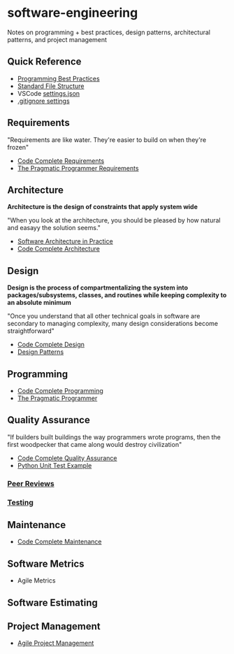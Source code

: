 # software-engineering

Notes on programming + best practices, design patterns, architectural patterns, and project management

## Quick Reference

* [Programming Best Practices](./quick_reference/PROGRAMMING.md)
* [Standard File Structure](./quick_reference/Example-Project)
* VSCode [settings.json](./quick_reference/IDEs.md)
* [.gitignore settings](./quick_reference/GITIGNORE.md)

## Requirements

"Requirements are like water. They're easier to build on when they're frozen"

* [Code Complete Requirements](./books/code_complete/prereqs/requirements)
* [The Pragmatic Programmer Requirements](./books/pragmatic_programmer/CHAPTER_7.md)

## Architecture

**Architecture is the design of constraints that apply system wide**

"When you look at the architecture, you should be pleased by how natural and easayy the solution seems."

* [Software Architecture in Practice](./books/software_architecture_in_practice)
* [Code Complete Architecture](./books/code_complete/prereqs/architecture)

## Design

**Design is the process of compartmentalizing the system into packages/subsystems, classes, and routines while keeping complexity to an absolute minimum**

"Once you understand that all other technical goals in software are secondary to managing complexity, many design considerations become straightforward"

* [Code Complete Design](./books/code_complete/design)
* [Design Patterns](./books/design_patterns)

## Programming

* [Code Complete Programming](./books/code_complete/programming)
* [The Pragmatic Programmer](./books/pragmatic_programmer)

## Quality Assurance

"If builders built buildings the way programmers wrote programs, then the first woodpecker that came along would destroy civilization"

* [Code Complete Quality Assurance](./books/code_complete/quality_assurance)
* [Python Unit Test Example](./python/unit_testing)

### [Peer Reviews](./quality_assurance/peer_reviews)

### [Testing](./quality_assurance/testing)

## Maintenance

* [Code Complete Maintenance](./books/code_complete/maintenance)

## Software Metrics

* Agile Metrics

## Software Estimating

## Project Management

* [Agile Project Management](./books/agile_project_management_with_scrum)
